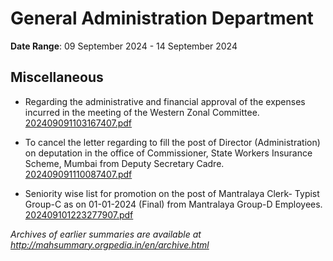 # General Administration Department

**Date Range**: 09 September 2024 - 14 September 2024


## Miscellaneous
- Regarding the administrative and financial approval of the expenses incurred in the meeting of the Western Zonal Committee.\
  [202409091103167407.pdf](https://gr.maharashtra.gov.in/Site/Upload/Government%20Resolutions/English/202409091103167407.pdf)

- To cancel the letter regarding to fill the post of Director (Administration) on deputation in the office of Commissioner, State Workers Insurance Scheme, Mumbai from Deputy Secretary Cadre.\
  [202409091110087407.pdf](https://gr.maharashtra.gov.in/Site/Upload/Government%20Resolutions/English/202409091110087407.pdf)

- Seniority wise list for promotion on the post of Mantralaya Clerk- Typist Group-C as on 01-01-2024 (Final) from Mantralaya Group-D Employees.\
  [202409101223277907.pdf](https://gr.maharashtra.gov.in/Site/Upload/Government%20Resolutions/English/202409101223277907.pdf)


*Archives of earlier summaries are available at http://mahsummary.orgpedia.in/en/archive.html*